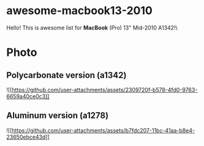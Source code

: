 # awesome-macbook13-2010
Hello! This is awesome list for **MacBook** (Pro) 13" Mid-2010 A1342!\

# Photo
## Polycarbonate version (a1342)
![[https://github.com/user-attachments/assets/2309720f-b578-4fd0-9763-6659a40ce0c3]]
## Aluminum version (a1278)
![[https://github.com/user-attachments/assets/b7fdc207-11bc-41aa-b8e4-23650ebce43d]]
